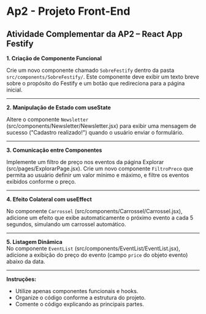 # Ap2 - Projeto Front-End

## Atividade Complementar da AP2 – React App Festify

**1. Criação de Componente Funcional**

Crie um novo componente chamado `SobreFestify` dentro da pasta `src/components/SobreFestify/`. Este componente deve exibir um texto breve sobre o propósito do Festify e um botão que redireciona para a página inicial.

---

**2. Manipulação de Estado com useState**

Altere o componente `Newsletter` (src/components/Newsletter/Newsletter.jsx) para exibir uma mensagem de sucesso ("Cadastro realizado!") quando o usuário enviar o formulário.

---

**3. Comunicação entre Componentes**

Implemente um filtro de preço nos eventos da página Explorar (src/pages/ExplorarPage.jsx). Crie um novo componente `FiltroPreco` que permita ao usuário definir um valor mínimo e máximo, e filtre os eventos exibidos conforme o preço.

---

**4. Efeito Colateral com useEffect**

No componente `Carrossel` (src/components/Carrossel/Carrossel.jsx), adicione um efeito que exibe automaticamente o próximo evento a cada 5 segundos, simulando um carrossel automático.

---

**5. Listagem Dinâmica**  
No componente `EventList` (src/components/EventList/EventList.jsx), adicione a exibição do preço do evento (campo `price` do objeto evento) abaixo da data.

---

**Instruções:**  
- Utilize apenas componentes funcionais e hooks.  
- Organize o código conforme a estrutura do projeto.  
- Comente o código explicando as principais partes.
